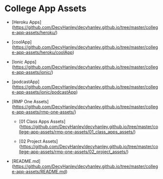 # College App Assets

* [Heroku Apps] (https://github.com/DecyHanley/decyhanley.github.io/tree/master/college-app-assets/heroku/)
  
 * [coolApp] (https://github.com/DecyHanley/decyhanley.github.io/tree/master/college-app-assets/heroku/coolApp)

* [Ionic Apps] (https://github.com/DecyHanley/decyhanley.github.io/tree/master/college-app-assets/ionic/)

 * [podcastApp] (https://github.com/DecyHanley/decyhanley.github.io/tree/master/college-app-assets/ionic/podcastApp)

* [RMP One Assets] (https://github.com/DecyHanley/decyhanley.github.io/tree/master/college-app-assets/rmp-one-assets/)

  * [01 Class Apps Assets] (https://github.com/DecyHanley/decyhanley.github.io/tree/master/college-app-assets/rmp-one-assets/01_class_apps_assets/)
  
  * [02 Project Assets] (https://github.com/DecyHanley/decyhanley.github.io/tree/master/college-app-assets/rmp-one-assets/02_project_assets/)

* [README.md] (https://github.com/DecyHanley/decyhanley.github.io/tree/master/college-app-assets/README.md)
